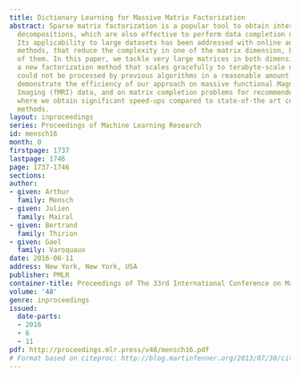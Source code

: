 ```yaml
---
title: Dictionary Learning for Massive Matrix Factorization
abstract: Sparse matrix factorization is a popular tool to obtain interpretable data
  decompositions, which are also effective to perform data completion or denoising.
  Its applicability to large datasets has been addressed with online and randomized
  methods, that reduce the complexity in one of the matrix dimension, but not in both
  of them. In this paper, we tackle very large matrices in both dimensions. We propose
  a new factorization method that scales gracefully to terabyte-scale datasets. Those
  could not be processed by previous algorithms in a reasonable amount of time. We
  demonstrate the efficiency of our approach on massive functional Magnetic Resonance
  Imaging (fMRI) data, and on matrix completion problems for recommender systems,
  where we obtain significant speed-ups compared to state-of-the art coordinate descent
  methods.
layout: inproceedings
series: Proceedings of Machine Learning Research
id: mensch16
month: 0
firstpage: 1737
lastpage: 1746
page: 1737-1746
sections: 
author:
- given: Arthur
  family: Mensch
- given: Julien
  family: Mairal
- given: Bertrand
  family: Thirion
- given: Gael
  family: Varoquaux
date: 2016-06-11
address: New York, New York, USA
publisher: PMLR
container-title: Proceedings of The 33rd International Conference on Machine Learning
volume: '48'
genre: inproceedings
issued:
  date-parts:
  - 2016
  - 6
  - 11
pdf: http://proceedings.mlr.press/v48/mensch16.pdf
# Format based on citeproc: http://blog.martinfenner.org/2013/07/30/citeproc-yaml-for-bibliographies/
---
```

